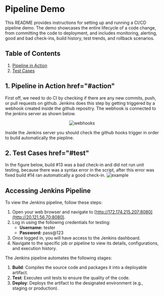 # Pipeline Demo

This README provides instructions for setting up and running a CI/CD pipeline demo. The demo showcases the entire lifecycle of a code change, from committing the code to deployment, and includes monitoring, alerting, good and bad check-ins, build history, test trends, and rollback scenarios.

## Table of Contents
1. [Pipeline in Action](#action)
2. [Test Cases](#test)

## 1. Pipeline in Action <a> href="#action" </a>

First off, we need to do CI by checking if there are any new commits, push, or pull requests on github. Jenkins does this step by getting triggered by a webhook created inside the github repositry. The webhook is connected to the jenkins server as shown below.

<p align="center">
  <img src="https://github.com/Mmeckawy/rxdb/assets/69309651/f240623a-cfbb-4ccc-8bb8-3d1e85fb5c99" alt="webhooks">
</p>

Inside the Jenkins server you should check the github hooks trigger in order to build automatically the piepline.

## 2. Test Cases <a> href="#test" </a>

In the figure below, build #13 was a bad check-in and did not run unit testing, because there was a syntax error in the script, after this error was fixed build #14 ran automatically a good check-in.
![example](https://github.com/Mmeckawy/rxdb/assets/69309651/def1f669-c2c0-494f-8214-bf584e38d9e9)

## Accessing Jenkins Pipeline

To view the Jenkins pipeline, follow these steps:

1. Open your web browser and navigate to [http://172.174.215.207:8080](http://20.121.56.70:8080).
2. Log in using the following credentials for testing:
   - **Username:** tester
   - **Password:** pass@123
3. Once logged in, you will have access to the Jenkins dashboard.
4. Navigate to the specific job or pipeline to view its details, configurations, and execution history.

The Jenkins pipeline automates the following stages:

1. **Build**: Compiles the source code and packages it into a deployable artifact.
2. **Test**: Executes unit tests to ensure the quality of the code.
3. **Deploy**: Deploys the artifact to the designated environment (e.g., staging or production).
